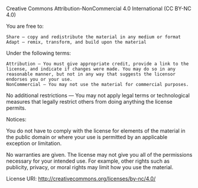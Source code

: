 Creative Commons Attribution-NonCommercial 4.0 International (CC BY-NC 4.0)

You are free to:

    Share — copy and redistribute the material in any medium or format
    Adapt — remix, transform, and build upon the material

Under the following terms:

    Attribution — You must give appropriate credit, provide a link to the license, and indicate if changes were made. You may do so in any reasonable manner, but not in any way that suggests the licensor endorses you or your use.
    NonCommercial — You may not use the material for commercial purposes.

No additional restrictions — You may not apply legal terms or technological measures that legally restrict others from doing anything the license permits.

Notices:

You do not have to comply with the license for elements of the material in the public domain or where your use is permitted by an applicable exception or limitation.

No warranties are given. The license may not give you all of the permissions necessary for your intended use. For example, other rights such as publicity, privacy, or moral rights may limit how you use the material.

License URI: http://creativecommons.org/licenses/by-nc/4.0/
